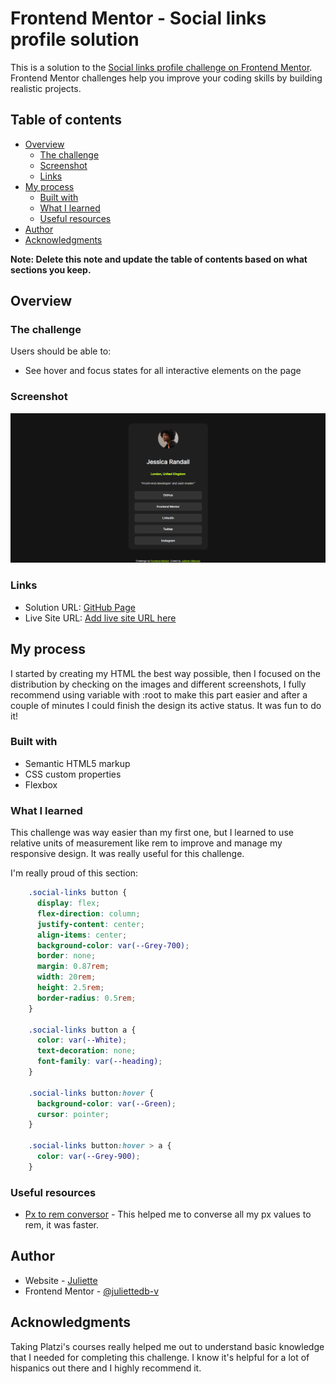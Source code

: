 # Frontend Mentor - Social links profile solution

This is a solution to the [Social links profile challenge on Frontend Mentor](https://www.frontendmentor.io/challenges/social-links-profile-UG32l9m6dQ). Frontend Mentor challenges help you improve your coding skills by building realistic projects. 

## Table of contents

- [Overview](#overview)
  - [The challenge](#the-challenge)
  - [Screenshot](#screenshot)
  - [Links](#links)
- [My process](#my-process)
  - [Built with](#built-with)
  - [What I learned](#what-i-learned)
  - [Useful resources](#useful-resources)
- [Author](#author)
- [Acknowledgments](#acknowledgments)

**Note: Delete this note and update the table of contents based on what sections you keep.**

## Overview

### The challenge

Users should be able to:

- See hover and focus states for all interactive elements on the page

### Screenshot

![mySolution](./assets/images/Social-profile-challenge_2025-01-21_205205_127.0.0.1.png)

### Links

- Solution URL: [GitHub Page](https://github.com/juliettedb-v/social-links-profile-main-challenge)
- Live Site URL: [Add live site URL here](https://your-live-site-url.com)

## My process

I started by creating my HTML the best way possible, then I focused on the distribution by checking on the images and different screenshots, I fully recommend using variable with :root to make this part easier and after a couple of minutes I could finish the design its active status. It was fun to do it!

### Built with

- Semantic HTML5 markup
- CSS custom properties
- Flexbox


### What I learned

This challenge was way easier than my first one, but I learned to use relative units of measurement like rem to improve and manage my responsive design. It was really useful for this challenge.

I'm really proud of this section:

```css
    .social-links button {
      display: flex;
      flex-direction: column;
      justify-content: center;
      align-items: center;
      background-color: var(--Grey-700);
      border: none;
      margin: 0.87rem;
      width: 20rem;
      height: 2.5rem;
      border-radius: 0.5rem;
    }

    .social-links button a {
      color: var(--White);
      text-decoration: none;
      font-family: var(--heading);
    }

    .social-links button:hover {
      background-color: var(--Green);
      cursor: pointer;
    }
  
    .social-links button:hover > a {
      color: var(--Grey-900);
    }
```

### Useful resources

- [Px to rem conversor](https://nekocalc.com/es/px-a-rem-conversor) - This helped me to converse all my px values to rem, it was faster.

## Author

- Website - [Juliette](https://github.com/juliettedb-v)
- Frontend Mentor - [@juliettedb-v](https://www.frontendmentor.io/profile/juliettedb-v)

## Acknowledgments

Taking Platzi's courses really helped me out to understand basic knowledge that I needed for completing this challenge. I know it's helpful for a lot of hispanics out there and I highly recommend it.
